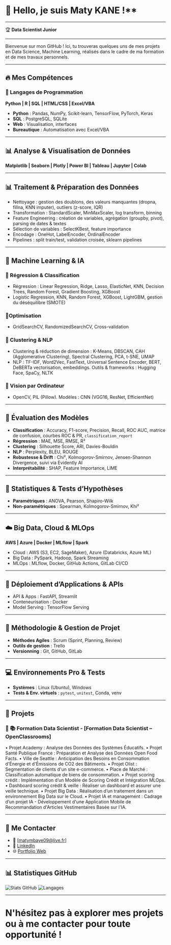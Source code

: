 # 👋 Hello, je suis Maty KANE !**

***

🏆 **Data Scientist Junior**

***

Bienvenue sur mon GitHub ! Ici, tu trouveras quelques uns de mes projets en Data Science, Machine Learning, réalisés dans le cadre de ma formation et de mes travaux personnels.

***

## 🔥 Mes Compétences

### 🔹 Langages de Programmation
**Python | R | SQL | HTML/CSS | Excel/VBA**

- **Python** : Pandas, NumPy, Scikit-learn, TensorFlow, PyTorch, Keras   
- **SQL** : PostgreSQL, SQLite  
- **Web** : Visualisation, interfaces  
- **Bureautique** : Automatisation avec Excel/VBA   

***

## 📊 Analyse & Visualisation de Données
**Matplotlib | Seaborn | Plotly | Power BI | Tableau | Jupyter | Colab**

***

## 📊 Traitement & Préparation des Données

- Nettoyage : gestion des doublons, des valeurs manquantes (dropna, fillna, KNN imputer), outliers (z-score, IQR)  
- Transformation : StandardScaler, MinMaxScaler, log transform, binning  
- Feature Engineering : création de variables, agrégation (groupby, pivot), parsing de dates & textes  
- Sélection de variables : SelectKBest, feature importance  
- Encodage : OneHot, LabelEncoder, OrdinalEncoder  
- Pipelines : split train/test, validation croisée, sklearn pipelines  

***

## 🤖 Machine Learning & IA

### 🔹 Régression & Classification
- Régression : Linear Regression, Ridge, Lasso, ElasticNet, KNN, Decision Trees, Random Forest, Gradient Boosting, XGBoost  
- Logistic Regression, KNN, Random Forest, XGBoost, LightGBM, gestion du déséquilibre (SMOTE)

### 🔹Optimisation
- GridSearchCV, RandomizedSearchCV, Cross-validation

### 🔹 Clustering & NLP
- Clustering & réduction de dimension : K-Means, DBSCAN, CAH (Agglomerative Clustering), Spectral Clustering, PCA, t-SNE, UMAP
- NLP : TF-IDF, Word2Vec, FastText, Universal Sentence Encoder, BERT, DeBERTa vectorisation, embeddings. Outils & frameworks : Hugging Face, SpaCy, NLTK

### 🔹 Vision par Ordinateur
- OpenCV, PIL (Pillow). Modèles : CNN (VGG16, ResNet, EfficientNet)

***

## 🧪 Évaluation des Modèles

- **Classification** : Accuracy, F1-score, Precision, Recall, ROC AUC, matrice de confusion, courbes ROC & PR, `classification_report`  
- **Régression** : MAE, MSE, RMSE, R²  
- **Clustering** : Silhouette Score, ARI, Davies-Bouldin  
- **NLP** : Perplexity, BLEU, ROUGE  
- **Robustesse & Drift** : Chi², Kolmogorov-Smirnov, Jensen-Shannon Divergence, suivi via Evidently AI  
- **Interprétabilité** : SHAP, Feature Importance, LIME  

***

## 📐 Statistiques & Tests d’Hypothèses

- **Paramétriques** : ANOVA, Pearson, Shapiro-Wilk  
- **Non-paramétriques** : Spearman, Kolmogorov-Smirnov, Khi² 

***

## ☁️ Big Data, Cloud & MLOps

**AWS | Azure | Docker | MLflow | Spark**

- Cloud : AWS (S3, EC2, SageMaker), Azure (Databricks, Azure ML)
- Big Data : PySpark, Hadoop, Spark Streaming 
- MLOps : MLflow, Docker, GitHub Actions, GitLab CI/CD

***

## 🚀 Déploiement d’Applications & APIs

- API & Apps : FastAPI, Streamlit
- Conteneurisation : Docker
- Model Serving : TensorFlow Serving

***

## 🧠 Méthodologie & Gestion de Projet

- **Méthodes Agiles** : Scrum (Sprint, Planning, Review)  
- **Outils de gestion** : Trello
- **Versionning** : Git, GitHub, GitLab  

***

## 💻 Environnements Pro & Tests

- **Systèmes** : Linux (Ubuntu), Windows  
- **Tests & Env. virtuels** : `pytest`, `unitest`, Conda, venv  

***

## 📌 Projets

### 🔷 📚 Formation Data Scientist - [Formation Data Scientist – OpenClassrooms]
•	Projet Academy : Analyse des Données des Systèmes Éducatifs.
•	Projet Santé Publique France : Préparation et Analyse des Données Open Food Facts.
•	Ville de Seattle : Anticipation des Besoins en Consommation d'Énergie et d'Émissions de CO2 des Bâtiments.
•	Projet Olist : Segmentation de clients d'un site e-commerce.
•	Place de Marché : Classification automatique de biens de consommation.
•	Projet scoring crédit : Implémentation d’un Modèle de Scoring Crédit et Intégration MLOps.
•	Dashboard scoring crédit & veille : Réaliser un dashboard et assurer une veille technique. 
•	Projet Big Data : Réalisation d’un traitement dans un environnement Big Data sur le Cloud.
•	Projet IA et management : Cadrage d’un projet IA - Développement d'une Application Mobile de Recommandation d'Articles Vestimentaires Basée sur l'IA.

***

## 📩 Me Contacter

- 📧 [matymbaye09@live.fr]  
- 🔗 [LinkedIn](https://linkedin.com/in/maty-kane-1b517b1b5)  
- 🌐 [Portfolio Web](https://***.com)

***

## 📊 Statistiques GitHub

![Stats GitHub](https://github-readme-stats.vercel.app/api?username=MatyKane&show_icons=true&theme=radical)
![Langages](https://github-readme-stats.vercel.app/api/top-langs/?username=MatyKane&layout=compact)

---

# **N'hésitez pas à explorer mes projets ou à me contacter pour toute opportunité !**

